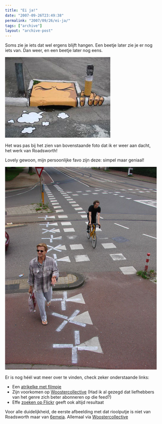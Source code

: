 ```yaml
---
title: "Ei ja!"
date: "2007-09-26T23:49:38"
permalink: "2007/09/26/ei-ja/"
tags: ["archive"]
layout: "archive-post"
---
```

Soms zie je iets dat wel ergens blijft hangen. Een beetje later zie je er nog iets van. Dan weer, en een beetje later nog eens.

![riool](/images/blog/2007/09/riool.jpg)

Het was pas bij het zien van bovenstaande foto dat ik er weer aan dacht, het werk van Roadsworth!

Lovely gewoon, mijn persoonlijke favo zijn deze: simpel maar geniaal!

![Roadsworth](/images/blog/2007/09/roadeurope1.jpg)

Er is nog héél wat meer over te vinden, check zeker onderstaande links:

* Een [atrikelke met filmpje](http://www.fontanel.nl/artikelen/king-tuesdays-4-roadsworth "http://www.fontanel.nl/artikelen/king-tuesdays-4-roadsworth")
* Zijn voorkomen op [Woostercollective](http://www.eablogs.com/mt3.32/mt-search.cgi?IncludeBlogs=3&Template=wooster&search=roadsworth "http://www.eablogs.com/mt3.32/mt-search.cgi?IncludeBlogs=3&Template=wooster&search=roadsworth") (Had ik al gezegd dat liefhebbers van het genre zich beter abonneren op die feed?)
* Effe [zoeken op Flickr](http://www.flickr.com/search/?q=Roadsworth&w=all "http://www.flickr.com/search/?q=Roadsworth&w=all") geeft ook altijd resultaat

Voor alle duidelijkheid, de eerste afbeelding met dat rioolputje is niet van Roadsworth maar van [6emeia](http://www.fotolog.com/6emeia "http://www.fotolog.com/6emeia"). Allemaal via [Woostercollective](http://feeds.feedburner.com/~r/wooster/~3/156001827/underfoot_in_sao_paulo.html "http://feeds.feedburner.com/~r/wooster/~3/156001827/underfoot_in_sao_paulo.html")
